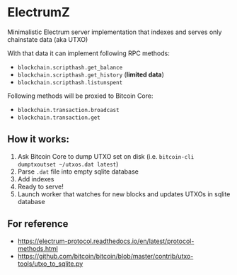 ElectrumZ
=========

Minimalistic Electrum server implementation that indexes and serves only chainstate data (aka UTXO)

With that data it can implement following RPC  methods:

* `blockchain.scripthash.get_balance`
* `blockchain.scripthash.get_history` (**limited data**)
* `blockchain.scripthash.listunspent`

Following methods will be proxied to Bitcoin Core:

* `blockchain.transaction.broadcast`
* `blockchain.transaction.get`

How it works:
-------------

1. Ask Bitcoin Core to dump UTXO set on disk (i.e. `bitcoin-cli dumptxoutset ~/utxos.dat latest`)
1. Parse `.dat` file into empty sqlite database
1. Add indexes
1. Ready to serve!
1. Launch worker that watches for new blocks and updates UTXOs in sqlite database


For reference
------------

* https://electrum-protocol.readthedocs.io/en/latest/protocol-methods.html
* https://github.com/bitcoin/bitcoin/blob/master/contrib/utxo-tools/utxo_to_sqlite.py